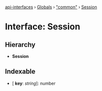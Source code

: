 [api-interfaces](../README.md) › [Globals](../globals.md) › ["common"](../modules/_common_.md) › [Session](_common_.session.md)

# Interface: Session

## Hierarchy

* **Session**

## Indexable

* \[ **key**: *string*\]: number
